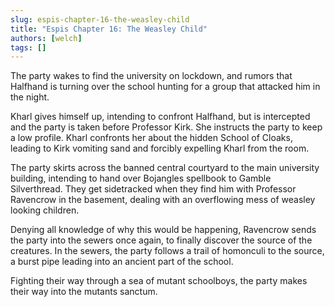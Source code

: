 ```yaml
---
slug: espis-chapter-16-the-weasley-child
title: "Espis Chapter 16: The Weasley Child"
authors: [welch]
tags: []
---
```


The party wakes to find the university on lockdown, and rumors that Halfhand is turning over the school hunting for a group that attacked him in the night.

<!--truncate-->
 
Kharl gives himself up, intending to confront Halfhand, but is intercepted and the party is taken before Professor Kirk. She instructs the party to keep a low profile. Kharl confronts her about the hidden School of Cloaks, leading to Kirk vomiting sand and forcibly expelling Kharl from the room.
 
The party skirts across the banned central courtyard to the main university building, intending to hand over Bojangles spellbook to Gamble Silverthread. They get sidetracked when they find him with Professor Ravencrow in the basement, dealing with an overflowing mess of weasley looking children.
 
Denying all knowledge of why this would be happening, Ravencrow sends the party into the sewers once again, to finally discover the source of the creatures. In the sewers, the party follows a trail of homonculi to the source, a burst pipe leading into an ancient part of the school.
 
Fighting their way through a sea of mutant schoolboys, the party makes their way into the mutants sanctum.
